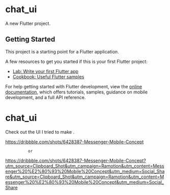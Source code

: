 # chat_ui

A new Flutter project.

## Getting Started

This project is a starting point for a Flutter application.

A few resources to get you started if this is your first Flutter project:

- [Lab: Write your first Flutter app](https://docs.flutter.dev/get-started/codelab)
- [Cookbook: Useful Flutter samples](https://docs.flutter.dev/cookbook)

For help getting started with Flutter development, view the
[online documentation](https://docs.flutter.dev/), which offers tutorials,
samples, guidance on mobile development, and a full API reference.
# chat_ui

Check out the UI I tried to make .

https://dribbble.com/shots/6428387-Messenger-Mobile-Concept


              or 
 

https://dribbble.com/shots/6428387-Messenger-Mobile-Concept?utm_source=Clipboard_Shot&utm_campaign=Ramotion&utm_content=Messenger%20%E2%80%93%20Mobile%20Concept&utm_medium=Social_Share&utm_source=Clipboard_Shot&utm_campaign=Ramotion&utm_content=Messenger%20%E2%80%93%20Mobile%20Concept&utm_medium=Social_Share
